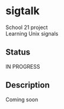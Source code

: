 # sigtalk

School 21 project<br>
Learning Unix signals

## Status

IN PROGRESS

## Description

Coming soon